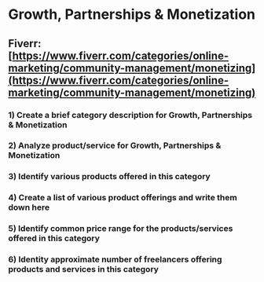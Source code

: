 # Growth, Partnerships & Monetization
## Fiverr: [https://www.fiverr.com/categories/online-marketing/community-management/monetizing](https://www.fiverr.com/categories/online-marketing/community-management/monetizing)
### 1) Create a brief category description for Growth, Partnerships & Monetization
### 2) Analyze product/service for Growth, Partnerships & Monetization
### 3) Identify various products offered in this category
### 4) Create a list of various product offerings and write them down here
### 5) Identify common price range for the products/services offered in this category
### 6) Identity approximate number of freelancers offering products and services in this category
